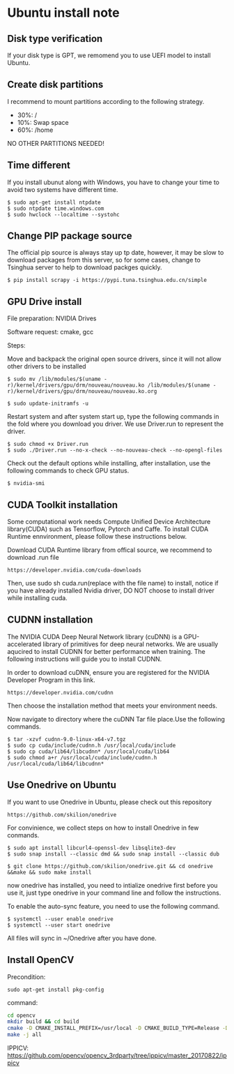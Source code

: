 #  Ubuntu install note

## Disk type verification
If your disk type is GPT, we remomend you to use UEFI model to install Ubuntu.

## Create disk partitions
I recommend to mount partitions according to the following strategy.
* 30%: /
* 10%: Swap space
* 60%: /home

NO OTHER PARTITIONS NEEDED!

## Time different
If you install ubunut along with Windows, you have to change your time to avoid two systems have different time.

``` shell
$ sudo apt-get install ntpdate
$ sudo ntpdate time.windows.com
$ sudo hwclock --localtime --systohc
```

## Change PIP package source
The official pip source is always stay up tp date, however, it may be slow to download packages from this server, so for some cases, change to Tsinghua server to help to download packges quickly.
``` shell
$ pip install scrapy -i https://pypi.tuna.tsinghua.edu.cn/simple
```
## GPU Drive install
File preparation:
NVIDIA Drives

Software request:
cmake, gcc

Steps:

Move and backpack the original open source drivers, since it will not allow other drivers to be installed
``` shell
$ sudo mv /lib/modules/$(uname -r)/kernel/drivers/gpu/drm/nouveau/nouveau.ko /lib/modules/$(uname -r)/kernel/drivers/gpu/drm/nouveau/nouveau.ko.org

$ sudo update-initramfs -u
```
Restart system and after system start up, type the following commands in the fold where you download you driver. We use Driver.run to represent the driver.
``` shell
$ sudo chmod +x Driver.run
$ sudo ./Driver.run --no-x-check --no-nouveau-check --no-opengl-files
```
Check out the default options while installing, after installation, use the following commands to check GPU status.
``` shell
$ nvidia-smi
```

## CUDA Toolkit installation

Some computational work needs Compute Unified Device Architecture library(CUDA) such as Tensorflow, Pytorch and Caffe. To install CUDA Runtime ennvironment, please follow these instructions below.

Download CUDA Runtime library from offical source, we recommend to download .run file
``` shell
https://developer.nvidia.com/cuda-downloads
```
Then, use sudo sh cuda.run(replace with the file name) to install, notice if you have already installed Nvidia driver, DO NOT choose to install driver while installing cuda.

## CUDNN installation
The NVIDIA CUDA Deep Neural Network library (cuDNN) is a GPU-accelerated library of primitives for deep neural networks. We are usually aqucired to install CUDNN for better performance when training. The following instructions will guide you to install CUDNN.

In order to download cuDNN, ensure you are registered for the NVIDIA Developer Program in this link.
```
https://developer.nvidia.com/cudnn
```
Then choose the installation method that meets your environment needs.

Now navigate to directory where the cuDNN Tar file place.Use the following commands.

``` shell
$ tar -xzvf cudnn-9.0-linux-x64-v7.tgz
$ sudo cp cuda/include/cudnn.h /usr/local/cuda/include
$ sudo cp cuda/lib64/libcudnn* /usr/local/cuda/lib64
$ sudo chmod a+r /usr/local/cuda/include/cudnn.h /usr/local/cuda/lib64/libcudnn*
```

## Use Onedrive on Ubuntu 
If you want to use Onedrive in Ubuntu, please check out this repository
``` 
https://github.com/skilion/onedrive
```
For convinience, we collect steps on how to install Onedrive in few conmands.
``` shell
$ sudo apt install libcurl4-openssl-dev libsqlite3-dev
$ sudo snap install --classic dmd && sudo snap install --classic dub

$ git clone https://github.com/skilion/onedrive.git && cd onedrive &&make && sudo make install
```

now onedrive has installed, you need to intialize onedrive first before you use it, just type onedrive in your command line and follow the instructions.

To enable the auto-sync feature, you need to use the following command.
```
$ systemctl --user enable onedrive
$ systemctl --user start onedrive
```
All files will sync in ~/Onedrive after you have done.


## Install OpenCV
Precondition:
```
sudo apt-get install pkg-config 
```
command:
``` bash
cd opencv
mkdir build && cd build
cmake -D CMAKE_INSTALL_PREFIX=/usr/local -D CMAKE_BUILD_TYPE=Release -DENABLE_PRECOMPILED_HEADERS=OFF ..
make -j all
```

IPPICV:
https://github.com/opencv/opencv_3rdparty/tree/ippicv/master_20170822/ippicv

